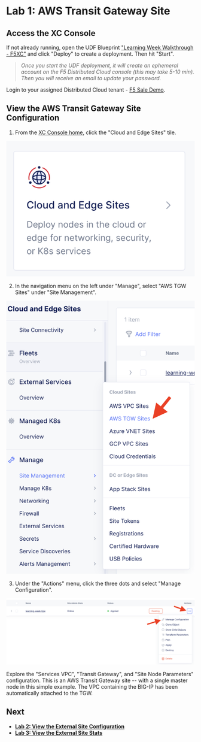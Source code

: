 Lab 1: AWS Transit Gateway Site
==================================

Access the XC Console
----------------------

If not already running, open the UDF Blueprint ["Learning Week Walkthrough - F5XC"](https://udf.f5.com/b/c0ed9a8c-034a-4398-8729-2fb5afe66ace#documentation) and click "Deploy" to create a deployment. Then hit "Start".

> *Once you start the UDF deployment, it will create an ephemeral account on the F5 Distributed Cloud console (this may take 5-10 min). Then you will receive an email to update your password.*

Login to your assigned Distributed Cloud tenant - [F5 Sale Demo](https://f5-sales-demo.console.ves.volterra.io).

View the AWS Transit Gateway Site Configuration
-----------------------------------------------
1. From the [XC Console home](https://f5-sales-demo.console.ves.volterra.io/web/home), click the "Cloud and Edge Sites" tile.

![tile.png](../images/tile.png)

2. In the navigation menu on the left under "Manage", select "AWS TGW Sites" under "Site Management".

![tgw-site.png](../images/tgw-site.png)

3. Under the "Actions" menu, click the three dots and select "Manage Configuration".

![manage.png](../images/manage-tgw.png)

Explore the "Services VPC", "Transit Gateway", and "Site Node Parameters" configuration.
This is an AWS Transit Gateway site -- with a single master node in this simple example.
The VPC containing the BIG-IP has been automatically attached to the TGW.

Next
----

  - **[Lab 2: View the External Site Configuration](lab2.md)**
  - **[Lab 3: View the External Site Stats](lab3.md)**